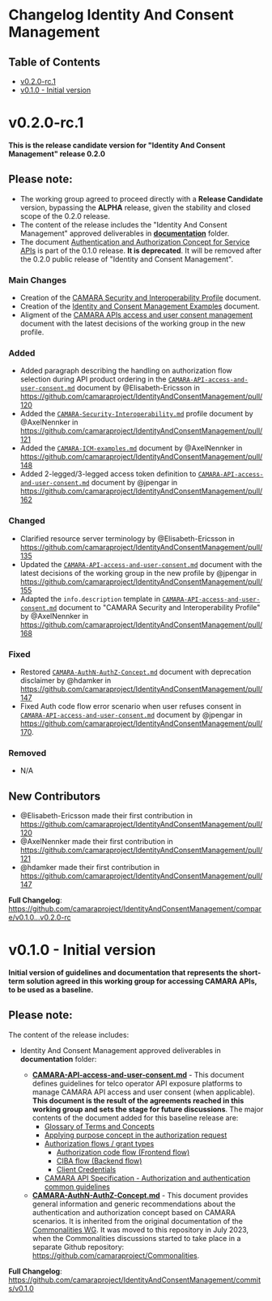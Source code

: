 # Changelog Identity And Consent Management

## Table of Contents

- [v0.2.0-rc.1](#v020-rc1)
- [v0.1.0 - Initial version](#v010---initial-version)

# v0.2.0-rc.1

**This is the release candidate version for "Identity And Consent Management" release 0.2.0**

## Please note:

* The working group agreed to proceed directly with a **Release Candidate** version, bypassing the **ALPHA** release, given the stability and closed scope of the 0.2.0 release.
* The content of the release includes the "Identity And Consent Management" approved deliverables in **[documentation](https://github.com/camaraproject/IdentityAndConsentManagement/tree/v0.2.0-rc.1/documentation)** folder.
* The document [Authentication and Authorization Concept for Service APIs](https://github.com/camaraproject/IdentityAndConsentManagement/blob/release-0.1.0/documentation/CAMARA-AuthN-AuthZ-Concept.md) is part of the 0.1.0 release. **It is deprecated**. It will be removed after the 0.2.0 public release of "Identity and Consent Management".

### Main Changes
* Creation of the [CAMARA Security and Interoperability Profile](https://github.com/camaraproject/IdentityAndConsentManagement/blob/v0.2.0-rc.1/documentation/CAMARA-Security-Interoperability.md) document.
* Creation of the [Identity and Consent Management Examples](https://github.com/camaraproject/IdentityAndConsentManagement/blob/v0.2.0-rc.1/documentation/CAMARA-ICM-examples.md) document.
* Aligment of the [CAMARA APIs access and user consent management](https://github.com/camaraproject/IdentityAndConsentManagement/blob/release-0.2.0-rc/documentation/CAMARA-API-access-and-user-consent.md) document with the latest decisions of the working group in the new profile.

### Added
* Added paragraph describing the handling on authorization flow selection during API product ordering in the [`CAMARA-API-access-and-user-consent.md`](https://github.com/camaraproject/IdentityAndConsentManagement/blob/release-0.2.0-rc/documentation/CAMARA-API-access-and-user-consent.md) document by @Elisabeth-Ericsson in https://github.com/camaraproject/IdentityAndConsentManagement/pull/120
* Added the [`CAMARA-Security-Interoperability.md`](https://github.com/camaraproject/IdentityAndConsentManagement/blob/release-0.2.0-rc/documentation/CAMARA-Security-Interoperability.md) profile document by @AxelNennker in https://github.com/camaraproject/IdentityAndConsentManagement/pull/121
* Added the [`CAMARA-ICM-examples.md`](https://github.com/camaraproject/IdentityAndConsentManagement/blob/release-0.2.0-rc/documentation/CAMARA-ICM-examples.md) document by @AxelNennker in https://github.com/camaraproject/IdentityAndConsentManagement/pull/148
* Added 2-legged/3-legged access token definition to [`CAMARA-API-access-and-user-consent.md`](https://github.com/camaraproject/IdentityAndConsentManagement/blob/release-0.2.0-rc/documentation/CAMARA-API-access-and-user-consent.md) document by @jpengar in https://github.com/camaraproject/IdentityAndConsentManagement/pull/162
  
### Changed
* Clarified resource server terminology by @Elisabeth-Ericsson in https://github.com/camaraproject/IdentityAndConsentManagement/pull/135
* Updated the [`CAMARA-API-access-and-user-consent.md`](https://github.com/camaraproject/IdentityAndConsentManagement/blob/release-0.2.0-rc/documentation/CAMARA-API-access-and-user-consent.md) document with the latest decisions of the working group in the new profile by @jpengar in https://github.com/camaraproject/IdentityAndConsentManagement/pull/155
* Adapted the `info.description` template in [`CAMARA-API-access-and-user-consent.md`](https://github.com/camaraproject/IdentityAndConsentManagement/blob/release-0.2.0-rc/documentation/CAMARA-API-access-and-user-consent.md) document to "CAMARA Security and Interoperability Profile" by @AxelNennker in https://github.com/camaraproject/IdentityAndConsentManagement/pull/168

### Fixed
* Restored [`CAMARA-AuthN-AuthZ-Concept.md`]((https://github.com/camaraproject/IdentityAndConsentManagement/blob/release-0.1.0/documentation/CAMARA-AuthN-AuthZ-Concept.md)) document with deprecation disclaimer by @hdamker in https://github.com/camaraproject/IdentityAndConsentManagement/pull/147
* Fixed Auth code flow error scenario when user refuses consent in [`CAMARA-API-access-and-user-consent.md`](https://github.com/camaraproject/IdentityAndConsentManagement/blob/release-0.2.0-rc/documentation/CAMARA-API-access-and-user-consent.md) document by @jpengar in https://github.com/camaraproject/IdentityAndConsentManagement/pull/170.

### Removed
* N/A

## New Contributors
* @Elisabeth-Ericsson made their first contribution in https://github.com/camaraproject/IdentityAndConsentManagement/pull/120
* @AxelNennker made their first contribution in https://github.com/camaraproject/IdentityAndConsentManagement/pull/121
* @hdamker made their first contribution in https://github.com/camaraproject/IdentityAndConsentManagement/pull/147

**Full Changelog**: https://github.com/camaraproject/IdentityAndConsentManagement/compare/v0.1.0...v0.2.0-rc


# v0.1.0 - Initial version

**Initial version of guidelines and documentation that represents the short-term solution agreed in this working group for accessing CAMARA APIs, to be used as a baseline.**

## Please note:

The content of the release includes:

* Identity And Consent Management approved deliverables in **documentation** folder:
  
  - **[CAMARA-API-access-and-user-consent.md](https://github.com/camaraproject/IdentityAndConsentManagement/blob/release-0.1.0/documentation/IdentityAndConsentManagement)** - This document defines guidelines for telco operator API exposure platforms to manage CAMARA API access and user consent (when applicable). **This document is the result of the agreements reached in this working group and sets the stage for future discussions**. The major contents of the document added for this baseline release are:
    - [Glossary of Terms and Concepts](https://github.com/camaraproject/IdentityAndConsentManagement/blob/release-0.1.0/documentation/CAMARA-API-access-and-user-consent.md#glossary-of-terms-and-concepts)
    - [Applying purpose concept in the authorization request](https://github.com/camaraproject/IdentityAndConsentManagement/blob/release-0.1.0/documentation/CAMARA-API-access-and-user-consent.md#applying-purpose-concept-in-the-authorization-request)
    - [Authorization flows / grant types](https://github.com/camaraproject/IdentityAndConsentManagement/blob/release-0.1.0/documentation/CAMARA-API-access-and-user-consent.md#authorization-flows--grant-types)
      - [Authorization code flow (Frontend flow)](https://github.com/camaraproject/IdentityAndConsentManagement/blob/release-0.1.0/documentation/CAMARA-API-access-and-user-consent.md#authorization-code-flow-frontend-flow)
      - [CIBA flow (Backend flow)](https://github.com/camaraproject/IdentityAndConsentManagement/blob/release-0.1.0/documentation/CAMARA-API-access-and-user-consent.md#ciba-flow-backend-flow)
      - [Client Credentials](https://github.com/camaraproject/IdentityAndConsentManagement/blob/release-0.1.0/documentation/CAMARA-API-access-and-user-consent.md#client-credentials)
    - [CAMARA API Specification - Authorization and authentication common guidelines](https://github.com/camaraproject/IdentityAndConsentManagement/blob/release-0.1.0/documentation/CAMARA-API-access-and-user-consent.md#camara-api-specification---authorization-and-authentication-common-guidelines)
  - **[CAMARA-AuthN-AuthZ-Concept.md](https://github.com/camaraproject/IdentityAndConsentManagement/blob/release-0.1.0/documentation/CAMARA-AuthN-AuthZ-Concept.md)** - This document provides general information and generic recommendations about the authentication and authorization concept based on CAMARA scenarios. It is inherited from the original documentation of the [Commonalities WG](https://github.com/camaraproject/WorkingGroups/tree/main/Commonalities). It was moved to this repository in July 2023, when the Commonalities discussions started to take place in a separate Github repository: https://github.com/camaraproject/Commonalities.

**Full Changelog**: https://github.com/camaraproject/IdentityAndConsentManagement/commits/v0.1.0
